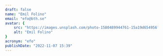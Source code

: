 ```yaml
---
draft: false
name: "Emil Folino"
email: "efo@bth.se"
avatar: {
    src: "https://images.unsplash.com/photo-1580489944761-15a19d654956?&fit=crop&w=280",
    alt: "Emil Folino"
}
acronym: "efo"
publishDate: "2022-11-07 15:39"
---
```


